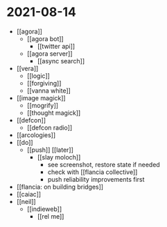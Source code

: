 # 2021-08-14

- [[agora]]
  - [[agora bot]]
    - [[twitter api]]
  - [[agora server]]
    - [[async search]]
- [[vera]]
  - [[logic]]
  - [[forgiving]]
  - [[vanna white]]
- [[image magick]]
  - [[mogrify]]
  - [[thought magick]]
- [[defcon]]
  - [[defcon radio]]
- [[arcologies]]
- [[do]]
  - [[push]] [[later]]
    - [[slay moloch]] 
      - see screenshot, restore state if needed
      - check with [[flancia collective]]
      - push reliability improvements first
- [[flancia: on building bridges]]
- [[caiac]]
- [[neil]]
  - [[indieweb]]
    - [[rel me]]
